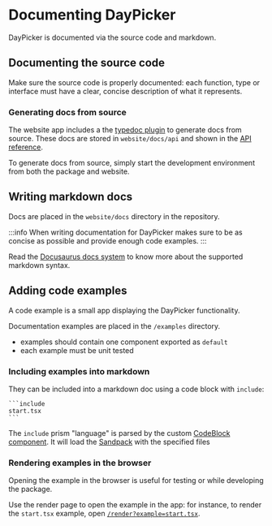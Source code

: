 # Documenting DayPicker

DayPicker is documented via the source code and markdown.

## Documenting the source code

Make sure the source code is properly documented: each function, type or interface must have a clear, concise description of what it represents.

### Generating docs from source

The website app includes a the [typedoc plugin](https://www.npmjs.com/package/docusaurus-plugin-typedoc) to generate docs from source. These docs are stored in `website/docs/api` and shown in the [API reference](/api).

To generate docs from source, simply start the development environment from both the package and website.

## Writing markdown docs

Docs are placed in the `website/docs` directory in the repository.

:::info
When writing documentation for DayPicker makes sure to be as concise as possible and provide enough code examples.
:::

Read the [Docusaurus docs system](https://docusaurus.io/docs/docs-introduction) to know more about the supported markdown syntax.

## Adding code examples

A code example is a small app displaying the DayPicker functionality.

Documentation examples are placed in the `/examples` directory.

- examples should contain one component exported as `default`
- each example must be unit tested

### Including examples into markdown

They can be included into a markdown doc using a code block with `include`:

````
```include
start.tsx
```
````

The `include` prism "language" is parsed by the custom [CodeBlock component](https://github.com/gpbl/react-day-picker/blob/master/website/src/theme/CodeBlock). It will load the [Sandpack](https://github.com/codesandbox/sandpack) with the specified files

### Rendering examples in the browser

Opening the example in the browser is useful for testing or while developing the package.

Use the render page to open the example in the app: for instance, to render the `start.tsx` example, open [`/render?example=start.tsx`](/render?example=start.tsx).
